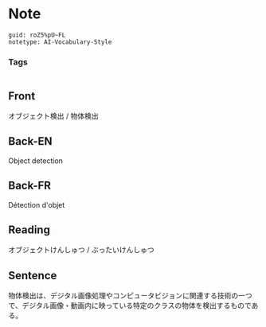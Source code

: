 # Note
```
guid: roZ5%pU~FL
notetype: AI-Vocabulary-Style
```

### Tags
```
```

## Front
オブジェクト検出 / 物体検出

## Back-EN
Object detection

## Back-FR
Détection d'objet

## Reading
オブジェクトけんしゅつ / ぶったいけんしゅつ

## Sentence
物体検出は、デジタル画像処理やコンピュータビジョンに関連する技術の一つで、デジタル画像・動画内に映っている特定のクラスの物体を検出するものである。
